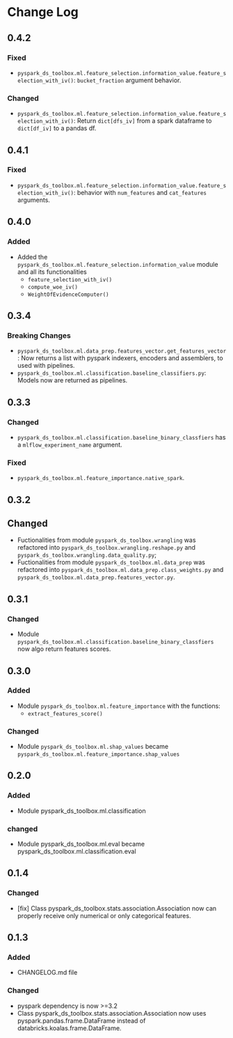 # Change Log

## 0.4.2

### Fixed
* `pyspark_ds_toolbox.ml.feature_selection.information_value.feature_selection_with_iv()`: `bucket_fraction` argument behavior.

### Changed
* `pyspark_ds_toolbox.ml.feature_selection.information_value.feature_selection_with_iv()`: Return `dict[dfs_iv]` from a spark dataframe to `dict[df_iv]` to a pandas df.

## 0.4.1

### Fixed
* `pyspark_ds_toolbox.ml.feature_selection.information_value.feature_selection_with_iv()`: behavior with `num_features` and `cat_features` arguments.

## 0.4.0

### Added

* Added the `pyspark_ds_toolbox.ml.feature_selection.information_value` module and all its functionalities
    * `feature_selection_with_iv()`
    * `compute_woe_iv()`
    * `WeightOfEvidenceComputer()`

## 0.3.4

### Breaking Changes

* `pyspark_ds_toolbox.ml.data_prep.features_vector.get_features_vector`: Now returns a list with pyspark indexers, encoders and assemblers, to used with pipelines.
* `pyspark_ds_toolbox.ml.classification.baseline_classifiers.py`: Models now are returned as pipelines.

## 0.3.3

### Changed

* `pyspark_ds_toolbox.ml.classification.baseline_binary_classfiers` has a `mlflow_experiment_name` argument.


### Fixed

* `pyspark_ds_toolbox.ml.feature_importance.native_spark`.

## 0.3.2

## Changed

* Fuctionalities from module `pyspark_ds_toolbox.wrangling` was refactored into `pyspark_ds_toolbox.wrangling.reshape.py` and `pyspark_ds_toolbox.wrangling.data_quality.py`;
* Fuctionalities from module `pyspark_ds_toolbox.ml.data_prep` was refactored into `pyspark_ds_toolbox.ml.data_prep.class_weights.py` and `pyspark_ds_toolbox.ml.data_prep.features_vector.py`.

## 0.3.1

### Changed

* Module `pyspark_ds_toolbox.ml.classification.baseline_binary_classfiers` now algo return features scores.

## 0.3.0

### Added 

* Module `pyspark_ds_toolbox.ml.feature_importance` with the functions:
    * `extract_features_score()`

### Changed

* Module `pyspark_ds_toolbox.ml.shap_values` became `pyspark_ds_toolbox.ml.feature_importance.shap_values`


## 0.2.0

### Added

* Module pyspark_ds_toolbox.ml.classification

### changed

* Module pyspark_ds_toolbox.ml.eval became pyspark_ds_toolbox.ml.classification.eval

## 0.1.4

### Changed

* [fix] Class pyspark_ds_toolbox.stats.association.Association now can properly receive only numerical or only categorical features.


## 0.1.3

### Added

* CHANGELOG.md file

### Changed

* pyspark dependency is now >=3.2
* Class pyspark_ds_toolbox.stats.association.Association now uses pyspark.pandas.frame.DataFrame instead of databricks.koalas.frame.DataFrame.
